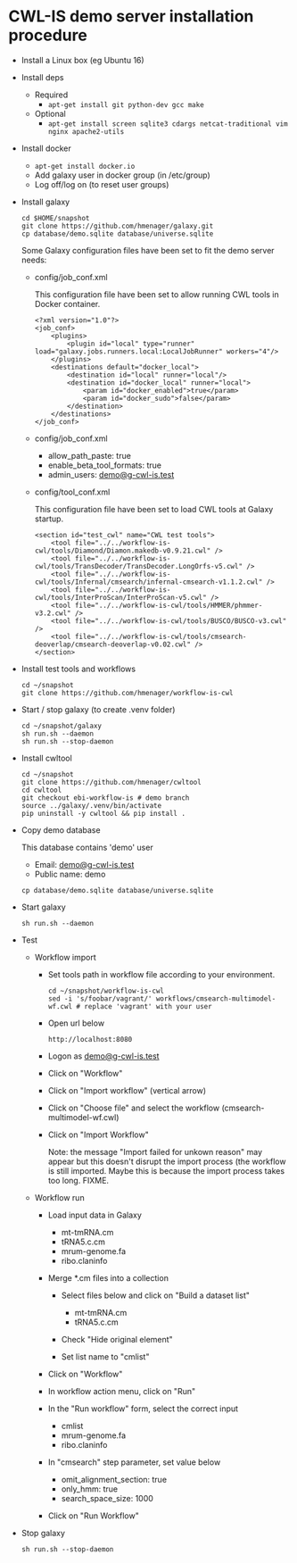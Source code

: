 # CWL-IS demo server installation procedure

* Install a Linux box (eg Ubuntu 16)

* Install deps

    * Required
        * ```apt-get install git python-dev gcc make```
    * Optional
        * ```apt-get install screen sqlite3 cdargs netcat-traditional vim nginx apache2-utils```

* Install docker

    * ```apt-get install docker.io```
    * Add galaxy user in docker group (in /etc/group)
    * Log off/log on (to reset user groups)

* Install galaxy

      cd $HOME/snapshot
      git clone https://github.com/hmenager/galaxy.git
      cp database/demo.sqlite database/universe.sqlite

  Some Galaxy configuration files have been set to fit the demo server needs:

    * config/job_conf.xml

      This configuration file have been set to allow running CWL tools in Docker container.

          <?xml version="1.0"?>
          <job_conf>
              <plugins>
                  <plugin id="local" type="runner" load="galaxy.jobs.runners.local:LocalJobRunner" workers="4"/>
              </plugins>
              <destinations default="docker_local">
                  <destination id="local" runner="local"/>
                  <destination id="docker_local" runner="local">
                      <param id="docker_enabled">true</param>
                      <param id="docker_sudo">false</param>
                  </destination>
              </destinations>
          </job_conf>

    * config/job_conf.xml

        * allow_path_paste: true
        * enable_beta_tool_formats: true
        * admin_users: demo@g-cwl-is.test

    * config/tool_conf.xml

      This configuration file have been set to load CWL tools at Galaxy startup.

          <section id="test_cwl" name="CWL test tools">
              <tool file="../../workflow-is-cwl/tools/Diamond/Diamon.makedb-v0.9.21.cwl" />
              <tool file="../../workflow-is-cwl/tools/TransDecoder/TransDecoder.LongOrfs-v5.cwl" />
              <tool file="../../workflow-is-cwl/tools/Infernal/cmsearch/infernal-cmsearch-v1.1.2.cwl" />
              <tool file="../../workflow-is-cwl/tools/InterProScan/InterProScan-v5.cwl" />
              <tool file="../../workflow-is-cwl/tools/HMMER/phmmer-v3.2.cwl" />
              <tool file="../../workflow-is-cwl/tools/BUSCO/BUSCO-v3.cwl" />
              <tool file="../../workflow-is-cwl/tools/cmsearch-deoverlap/cmsearch-deoverlap-v0.02.cwl" />
          </section>

* Install test tools and workflows

      cd ~/snapshot
      git clone https://github.com/hmenager/workflow-is-cwl

* Start / stop galaxy (to create .venv folder)

      cd ~/snapshot/galaxy
      sh run.sh --daemon
      sh run.sh --stop-daemon

* Install cwltool

      cd ~/snapshot
      git clone https://github.com/hmenager/cwltool
      cd cwltool
      git checkout ebi-workflow-is # demo branch
      source ../galaxy/.venv/bin/activate
      pip uninstall -y cwltool && pip install .

* Copy demo database

  This database contains 'demo' user

    * Email: demo@g-cwl-is.test
    * Public name: demo

   ```cp database/demo.sqlite database/universe.sqlite```

* Start galaxy

      sh run.sh --daemon

* Test

    * Workflow import

        * Set tools path in workflow file according to your environment.

              cd ~/snapshot/workflow-is-cwl
              sed -i 's/foobar/vagrant/' workflows/cmsearch-multimodel-wf.cwl # replace 'vagrant' with your user

        * Open url below

              http://localhost:8080

        * Logon as demo@g-cwl-is.test

        * Click on "Workflow"

        * Click on "Import workflow" (vertical arrow)

        * Click on "Choose file" and select the workflow (cmsearch-multimodel-wf.cwl)

        * Click on "Import Workflow"

          Note: the message "Import failed for unkown reason" may appear
          but this doesn't disrupt the import process (the workflow is still
          imported. Maybe this is because the import process takes too long.
          FIXME.

    * Workflow run

        * Load input data in Galaxy

            * mt-tmRNA.cm
            * tRNA5.c.cm
            * mrum-genome.fa
            * ribo.claninfo

        *  Merge *.cm files into a collection

            * Select files below and click on "Build a dataset list"

                * mt-tmRNA.cm
                * tRNA5.c.cm

            * Check "Hide original element"

            * Set list name to "cmlist"

        * Click on "Workflow"

        * In workflow action menu, click on "Run"

        * In the "Run workflow" form, select the correct input

            * cmlist
            * mrum-genome.fa
            * ribo.claninfo

        * In "cmsearch" step parameter, set value below

            * omit_alignment_section: true
            * only_hmm: true
            * search_space_size: 1000

        * Click on "Run Workflow"

* Stop galaxy

      sh run.sh --stop-daemon
